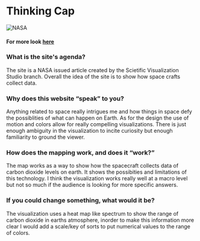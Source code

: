 # Thinking Cap

![NASA](https://svs.gsfc.nasa.gov/vis/a000000/a004800/a004890/geocarb_4k_FINAL_STILL.4336.jpg)


#### For more look [here](https://svs.gsfc.nasa.gov/cgi-bin/details.cgi?aid=4890)

### What is the site's agenda?
The site is a NASA issued article created by the Scietific Visualization Studio branch. Overall the idea of the site is to show how space crafts collect data.

### Why does this website “speak” to you?
Anything related to space really intrigues me and how things in space defy the possiblities of what can happen on Earth. As for the design the use of motion and colors allow for really compelling visualizations. There is just enough ambiguity in the visualization to incite curiosity but enough familiarity to ground the viewer.

### How does the mapping work, and does it “work?”
The map works as a way to show how the spacecraft collects data of carbon dioxide levels on earth. It shows the possibities and limitations of this technology. I think the visualization works really well at a macro level but not so much if the audience is looking for more specific answers.

### If you could change something, what would it be?
The visualization uses a heat map like spectrum to show the range of carbon dioxide in earths atmosphere, inorder to make this information more clear I would add a scale/key of sorts to put numerical values to the range of colors.
